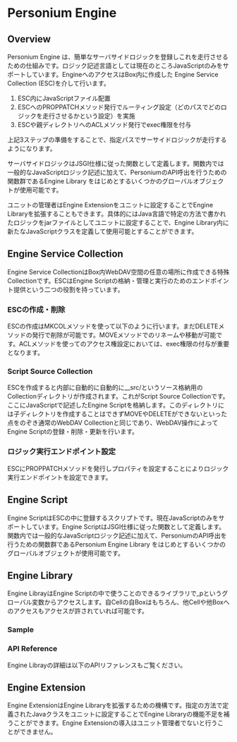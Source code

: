 # Personium Engine
## Overview

Personium Engine は、簡単なサーバサイドロジックを登録しこれを走行させるための仕組みです。ロジック記述言語としては現在のところJavaScriptのみをサポートしています。EngineへのアクセスはBox内に作成した Engine Service Collection (ESC)を介して行います。

1. ESC内にJavaScriptファイル配置
1. ESCへのPROPPATCHメソッド発行でルーティング設定（どのパスでどのロジックを走行させるかという設定）を実施
1. ESCや親ディレクトリへのACLメソッド発行でexec権限を付与

上記3ステップの準備をすることで、指定パスでサーサイドロジックが走行するようになります。

サーバサイドロジックはJSGI仕様に従った関数として定義します。関数内では一般的なJavaScriptロジック記述に加えて、PersoniumのAPI呼出を行うための関数群であるEngine Library をはじめとするいくつかのグローバルオブジェクトが使用可能です。

ユニットの管理者はEngine Extensionをユニットに設定することでEngine Libraryを拡張することもできます。具体的にはJava言語で特定の方法で書かれたロジックをjarファイルとしてユニットに設定することで、Engine Library内に新たなJavaScriptクラスを定義して使用可能とすることができます。

## Engine Service Collection

Engine Service CollectionはBox内WebDAV空間の任意の場所に作成できる特殊Collectionです。ESCはEngine Scriptの格納・管理と実行のためのエンドポイント提供という二つの役割を持っています。

### ESCの作成・削除

ESCの作成はMKCOLメソッドを使って以下のように行います。まだDELETEメソッドの発行で削除が可能です。MOVEメソッドでのリネームや移動が可能です。ACLメソッドを使ってのアクセス権設定においては、exec権限の付与が重要となります。

### Script Source Collection

ESCを作成すると内部に自動的に自動的に__src/というソース格納用のCollectionディレクトリが作成されます。これがScript Source Collectionです。ここにJavaScriptで記述したEngine Scriptを格納します。このディレクトリには子ディレクトリを作成することはできずMOVEやDELETEができないといった点をのぞき通常のWebDAV Collectionと同じであり、WebDAV操作によってEngine Scriptの登録・削除・更新を行います。

### ロジック実行エンドポイント設定

ESCにPROPPATCHメソッドを発行しプロパティを設定することによりロジック実行エンドポイントを設定できます。

>

## Engine Script

Engine ScriptはESCの中に登録するスクリプトです。現在JavaScriptのみをサポートしています。Engine ScriptはJSGI仕様に従った関数として定義します。関数内では一般的なJavaScriptロジック記述に加えて、PersoniumのAPI呼出を行うための関数群であるPersonium Engine Library をはじめとするいくつかのグローバルオブジェクトが使用可能です。

## Engine Library

Engine LibrayはEngine Scriptの中で使うことのできるライブラリで_pというグローバル変数からアクセスします。自Cellの自Boxはもちろん、他Cellや他Boxへのアクセスもアクセスが許されていれば可能です。


### Sample


### API Reference

Engine Librayの詳細は以下のAPIリファレンスもご覧ください。

## Engine Extension

Engine ExtensionはEngine Libraryを拡張するための機構です。指定の方法で定義されたJavaクラスをユニットに設定することでEngine Libraryの機能不足を補うことができます。Engine Extensionの導入はユニット管理者でないと行うことができません。
